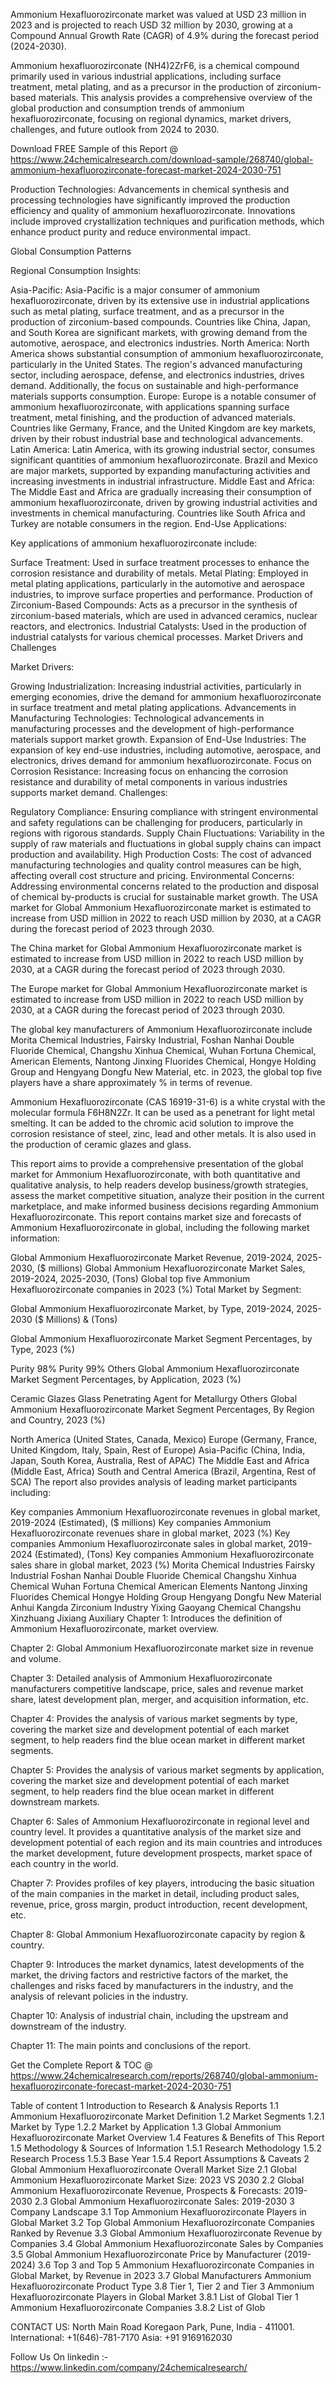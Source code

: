 Ammonium Hexafluorozirconate market was valued at USD 23 million in 2023 and is projected to reach USD 32 million by 2030, growing at a Compound Annual Growth Rate (CAGR) of 4.9% during the forecast period (2024-2030).

Ammonium hexafluorozirconate (NH4)2ZrF6, is a chemical compound primarily used in various industrial applications, including surface treatment, metal plating, and as a precursor in the production of zirconium-based materials. This analysis provides a comprehensive overview of the global production and consumption trends of ammonium hexafluorozirconate, focusing on regional dynamics, market drivers, challenges, and future outlook from 2024 to 2030.

Download FREE Sample of this Report @ https://www.24chemicalresearch.com/download-sample/268740/global-ammonium-hexafluorozirconate-forecast-market-2024-2030-751

Production Technologies: Advancements in chemical synthesis and processing technologies have significantly improved the production efficiency and quality of ammonium hexafluorozirconate. Innovations include improved crystallization techniques and purification methods, which enhance product purity and reduce environmental impact.

Global Consumption Patterns

Regional Consumption Insights:

Asia-Pacific: Asia-Pacific is a major consumer of ammonium hexafluorozirconate, driven by its extensive use in industrial applications such as metal plating, surface treatment, and as a precursor in the production of zirconium-based compounds. Countries like China, Japan, and South Korea are significant markets, with growing demand from the automotive, aerospace, and electronics industries.
North America: North America shows substantial consumption of ammonium hexafluorozirconate, particularly in the United States. The region's advanced manufacturing sector, including aerospace, defense, and electronics industries, drives demand. Additionally, the focus on sustainable and high-performance materials supports consumption.
Europe: Europe is a notable consumer of ammonium hexafluorozirconate, with applications spanning surface treatment, metal finishing, and the production of advanced materials. Countries like Germany, France, and the United Kingdom are key markets, driven by their robust industrial base and technological advancements.
Latin America: Latin America, with its growing industrial sector, consumes significant quantities of ammonium hexafluorozirconate. Brazil and Mexico are major markets, supported by expanding manufacturing activities and increasing investments in industrial infrastructure.
Middle East and Africa: The Middle East and Africa are gradually increasing their consumption of ammonium hexafluorozirconate, driven by growing industrial activities and investments in chemical manufacturing. Countries like South Africa and Turkey are notable consumers in the region.
End-Use Applications:

Key applications of ammonium hexafluorozirconate include:

Surface Treatment: Used in surface treatment processes to enhance the corrosion resistance and durability of metals.
Metal Plating: Employed in metal plating applications, particularly in the automotive and aerospace industries, to improve surface properties and performance.
Production of Zirconium-Based Compounds: Acts as a precursor in the synthesis of zirconium-based materials, which are used in advanced ceramics, nuclear reactors, and electronics.
Industrial Catalysts: Used in the production of industrial catalysts for various chemical processes.
Market Drivers and Challenges

Market Drivers:

Growing Industrialization: Increasing industrial activities, particularly in emerging economies, drive the demand for ammonium hexafluorozirconate in surface treatment and metal plating applications.
Advancements in Manufacturing Technologies: Technological advancements in manufacturing processes and the development of high-performance materials support market growth.
Expansion of End-Use Industries: The expansion of key end-use industries, including automotive, aerospace, and electronics, drives demand for ammonium hexafluorozirconate.
Focus on Corrosion Resistance: Increasing focus on enhancing the corrosion resistance and durability of metal components in various industries supports market demand.
Challenges:

Regulatory Compliance: Ensuring compliance with stringent environmental and safety regulations can be challenging for producers, particularly in regions with rigorous standards.
Supply Chain Fluctuations: Variability in the supply of raw materials and fluctuations in global supply chains can impact production and availability.
High Production Costs: The cost of advanced manufacturing technologies and quality control measures can be high, affecting overall cost structure and pricing.
Environmental Concerns: Addressing environmental concerns related to the production and disposal of chemical by-products is crucial for sustainable market growth.
The USA market for Global Ammonium Hexafluorozirconate market is estimated to increase from USD million in 2022 to reach USD million by 2030, at a CAGR during the forecast period of 2023 through 2030.

The China market for Global Ammonium Hexafluorozirconate market is estimated to increase from USD million in 2022 to reach USD million by 2030, at a CAGR during the forecast period of 2023 through 2030.

The Europe market for Global Ammonium Hexafluorozirconate market is estimated to increase from USD million in 2022 to reach USD million by 2030, at a CAGR during the forecast period of 2023 through 2030.

The global key manufacturers of Ammonium Hexafluorozirconate include Morita Chemical Industries, Fairsky Industrial, Foshan Nanhai Double Fluoride Chemical, Changshu Xinhua Chemical, Wuhan Fortuna Chemical, American Elements, Nantong Jinxing Fluorides Chemical, Hongye Holding Group and Hengyang Dongfu New Material, etc. in 2023, the global top five players have a share approximately % in terms of revenue.

Ammonium Hexafluorozirconate (CAS 16919-31-6) is a white crystal with the molecular formula F6H8N2Zr. It can be used as a penetrant for light metal smelting. It can be added to the chromic acid solution to improve the corrosion resistance of steel, zinc, lead and other metals. It is also used in the production of ceramic glazes and glass.

This report aims to provide a comprehensive presentation of the global market for Ammonium Hexafluorozirconate, with both quantitative and qualitative analysis, to help readers develop business/growth strategies, assess the market competitive situation, analyze their position in the current marketplace, and make informed business decisions regarding Ammonium Hexafluorozirconate. This report contains market size and forecasts of Ammonium Hexafluorozirconate in global, including the following market information:

Global Ammonium Hexafluorozirconate Market Revenue, 2019-2024, 2025-2030, ($ millions)
Global Ammonium Hexafluorozirconate Market Sales, 2019-2024, 2025-2030, (Tons)
Global top five Ammonium Hexafluorozirconate companies in 2023 (%)
Total Market by Segment:

Global Ammonium Hexafluorozirconate Market, by Type, 2019-2024, 2025-2030 ($ Millions) & (Tons)

Global Ammonium Hexafluorozirconate Market Segment Percentages, by Type, 2023 (%)

Purity 98%
Purity 99%
Others
Global Ammonium Hexafluorozirconate Market Segment Percentages, by Application, 2023 (%)

Ceramic Glazes
Glass
Penetrating Agent for Metallurgy
Others
Global Ammonium Hexafluorozirconate Market Segment Percentages, By Region and Country, 2023 (%)

North America (United States, Canada, Mexico)
Europe (Germany, France, United Kingdom, Italy, Spain, Rest of Europe)
Asia-Pacific (China, India, Japan, South Korea, Australia, Rest of APAC)
The Middle East and Africa (Middle East, Africa)
South and Central America (Brazil, Argentina, Rest of SCA)
The report also provides analysis of leading market participants including:

Key companies Ammonium Hexafluorozirconate revenues in global market, 2019-2024 (Estimated), ($ millions)
Key companies Ammonium Hexafluorozirconate revenues share in global market, 2023 (%)
Key companies Ammonium Hexafluorozirconate sales in global market, 2019-2024 (Estimated), (Tons)
Key companies Ammonium Hexafluorozirconate sales share in global market, 2023 (%)
Morita Chemical Industries
Fairsky Industrial
Foshan Nanhai Double Fluoride Chemical
Changshu Xinhua Chemical
Wuhan Fortuna Chemical
American Elements
Nantong Jinxing Fluorides Chemical
Hongye Holding Group
Hengyang Dongfu New Material
Anhui Kangda Zirconium Industry
Yixing Gaoyang Chemical
Changshu Xinzhuang Jixiang Auxiliary
Chapter 1: Introduces the definition of Ammonium Hexafluorozirconate, market overview.

Chapter 2: Global Ammonium Hexafluorozirconate market size in revenue and volume.

Chapter 3: Detailed analysis of Ammonium Hexafluorozirconate manufacturers competitive landscape, price, sales and revenue market share, latest development plan, merger, and acquisition information, etc.

Chapter 4: Provides the analysis of various market segments by type, covering the market size and development potential of each market segment, to help readers find the blue ocean market in different market segments.

Chapter 5: Provides the analysis of various market segments by application, covering the market size and development potential of each market segment, to help readers find the blue ocean market in different downstream markets.

Chapter 6: Sales of Ammonium Hexafluorozirconate in regional level and country level. It provides a quantitative analysis of the market size and development potential of each region and its main countries and introduces the market development, future development prospects, market space of each country in the world.

Chapter 7: Provides profiles of key players, introducing the basic situation of the main companies in the market in detail, including product sales, revenue, price, gross margin, product introduction, recent development, etc.

Chapter 8: Global Ammonium Hexafluorozirconate capacity by region & country.

Chapter 9: Introduces the market dynamics, latest developments of the market, the driving factors and restrictive factors of the market, the challenges and risks faced by manufacturers in the industry, and the analysis of relevant policies in the industry.

Chapter 10: Analysis of industrial chain, including the upstream and downstream of the industry.

Chapter 11: The main points and conclusions of the report.

Get the Complete Report & TOC @ https://www.24chemicalresearch.com/reports/268740/global-ammonium-hexafluorozirconate-forecast-market-2024-2030-751

Table of content
1 Introduction to Research & Analysis Reports
1.1 Ammonium Hexafluorozirconate Market Definition
1.2 Market Segments
1.2.1 Market by Type
1.2.2 Market by Application
1.3 Global Ammonium Hexafluorozirconate Market Overview
1.4 Features & Benefits of This Report
1.5 Methodology & Sources of Information
1.5.1 Research Methodology
1.5.2 Research Process
1.5.3 Base Year
1.5.4 Report Assumptions & Caveats
2 Global Ammonium Hexafluorozirconate Overall Market Size
2.1 Global Ammonium Hexafluorozirconate Market Size: 2023 VS 2030
2.2 Global Ammonium Hexafluorozirconate Revenue, Prospects & Forecasts: 2019-2030
2.3 Global Ammonium Hexafluorozirconate Sales: 2019-2030
3 Company Landscape
3.1 Top Ammonium Hexafluorozirconate Players in Global Market
3.2 Top Global Ammonium Hexafluorozirconate Companies Ranked by Revenue
3.3 Global Ammonium Hexafluorozirconate Revenue by Companies
3.4 Global Ammonium Hexafluorozirconate Sales by Companies
3.5 Global Ammonium Hexafluorozirconate Price by Manufacturer (2019-2024)
3.6 Top 3 and Top 5 Ammonium Hexafluorozirconate Companies in Global Market, by Revenue in 2023
3.7 Global Manufacturers Ammonium Hexafluorozirconate Product Type
3.8 Tier 1, Tier 2 and Tier 3 Ammonium Hexafluorozirconate Players in Global Market
3.8.1 List of Global Tier 1 Ammonium Hexafluorozirconate Companies
3.8.2 List of Glob

CONTACT US:
North Main Road Koregaon Park, Pune, India - 411001.
International: +1(646)-781-7170
Asia: +91 9169162030

Follow Us On linkedin :- https://www.linkedin.com/company/24chemicalresearch/
